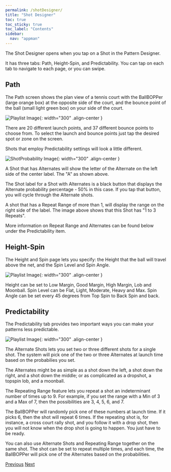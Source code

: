 ```yaml
---
permalink: /shotDesigner/
title: "Shot Designer"
toc: true
toc_sticky: true
toc_label: "Contents"
sidebar:
  nav: "appman"
---
```


The Shot Designer opens when you tap on a Shot in the Pattern Designer. 

It has three tabs: Path, Height-Spin, and Predictability. You can tap on each tab to navigate to each page, or you can swipe.

## Path
The Path screen shows the plan view of a tennis court with the BallBOPPer (large orange box) at the opposite side of the court, and the bounce point of the ball (small light green box) on your side of the court. 

![Playlist Image](../assets/images/Path_BallBopperApp001_500.jpg){: width="300" .align-center }

There are 20 different launch points, and 37 different bounce points to choose from. To select the launch and bounce points just tap the desired spot or zone on the screen.

Shots that employ Predictability settings will look a little different.

![ShotProbability Image](../assets/images/ShotProbability_500.jpg){: width="300" .align-center }

A Shot that has Alternates will show the letter of the Alternate on the left side of the center label. The "A" as shown above. 

The Shot label for a Shot with Alternates is a black button that displays the Alternate probability percentage - 50% in this case. If you tap that button, you will cycle through the Alternate shots.

A shot that has a Repeat Range of more than 1, will display the range on the right side of the label. The image above shows that this Shot has "1 to 3 Repeats".

More information on Repeat Range and Alternates can be found below under the Predictability item.

## Height-Spin

The Height and Spin page lets you specify: the Height that the ball will travel above the net, and the Spin Level and Spin Angle. 

![Playlist Image](../assets/images/Spin_BallBopperApp001_500.jpg){: width="300" .align-center }

Height can be set to Low Margin, Good Margin, High Margin, Lob and Moonball. Spin Level can be Flat, Light, Moderate, Heavy and Max. Spin Angle can be set every 45 degrees from Top Spin to Back Spin and back.

## Predictability

The Predictability tab provides two important ways you can make your patterns less predictable. 

![Playlist Image](../assets/images/Probability_BallBopperApp001_500.jpg){: width="300" .align-center }

The Alternate Shots lets you set two or three different shots for a single shot. The system will pick one of the two or three Alternates at launch time based on the probabilies you set. 

The Alternates might be as simple as a shot down the left, a shot down the right, and a shot down the middle; or as complicated as a dropshot, a topspin lob, and a moonball. 

The Repeating Range feature lets you repeat a shot an indeterminant number of times up to 9. For example, if you set the range with a Min of 3 and a Max of 7, then the possibilities are 3, 4, 5, 6, and 7. 

The BallBOPPer will randomly pick one of these numbers at launch time. If it picks 6, then the shot will repeat 6 times. If the repeating shot is, for instance, a cross court rally shot, and you follow it with a drop shot, then you will not know when the drop shot is going to happen. You just have to be ready.

You can also use Alternate Shots and Repeating Range together on the same shot. The shot can be set to repeat multiple times, and each time, the BallBOPPer will pick one of the Alternates based on the probabilities. 

  <nav class="pagination">
      <a href="/BallBOPPer/patternDesigner/" class="pagination--pager" title="Pattern Designer">Previous</a>
      <a href="/BallBOPPer/coreController/" class="pagination--pager" title="Core Controller">Next</a>  
  </nav>
